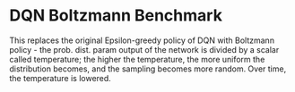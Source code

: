 # DQN Boltzmann Benchmark

This replaces the original Epsilon-greedy policy of DQN with Boltzmann policy - the prob. dist. param output of the network is divided by a scalar called temperature; the higher the temperature, the more uniform the distribution becomes, and the sampling becomes more random. Over time, the temperature is lowered.